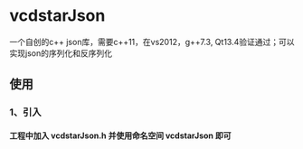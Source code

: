 # vcdstarJson
一个自创的c++ json库，需要c++11，在vs2012，g++7.3, Qt13.4验证通过；可以实现json的序列化和反序列化
## 使用
### 1、引入
#### 工程中加入 **vcdstarJson.h** 并使用命名空间 **vcdstarJson** 即可
